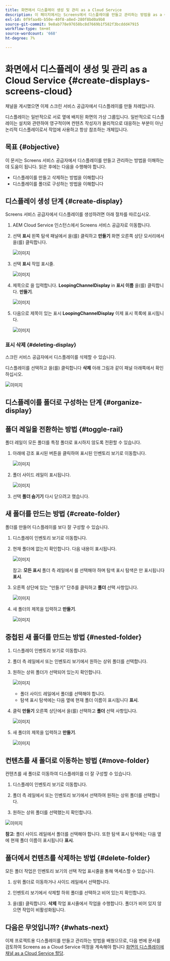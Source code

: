 ```yaml
---
title: 화면에서 디스플레이 생성 및 관리 as a Cloud Service
description: 이 페이지에서는 Screens에서 디스플레이를 만들고 관리하는 방법을 as a Cloud Service으로 설명합니다.
exl-id: 0f9faa4b-b50e-40f8-a8ed-280f8bd0a9b8
source-git-commit: 9e0ab778e97658bc8d7669b1f582f3bcddd47915
workflow-type: tm+mt
source-wordcount: '668'
ht-degree: 7%

---
```


# 화면에서 디스플레이 생성 및 관리 as a Cloud Service {#create-displays-screens-cloud}

채널을 게시했으면 이제 스크린 서비스 공급자에서 디스플레이를 만들 차례입니다.

디스플레이는 일반적으로 서로 옆에 배치된 화면의 가상 그룹입니다. 일반적으로 디스플레이는 설치와 관련하여 영구적이며 컨텐츠 작성자가 물리적으로 대응하는 부분이 아닌 논리적 디스플레이로서 작업에 사용하고 항상 참조하는 개체입니다.

## 목표 {#objective}

이 문서는 Screens 서비스 공급자에서 디스플레이를 만들고 관리하는 방법을 이해하는 데 도움이 됩니다. 읽은 후에는 다음을 수행해야 합니다.

* 디스플레이를 만들고 삭제하는 방법을 이해합니다
* 디스플레이를 폴더로 구성하는 방법을 이해합니다

## 디스플레이 생성 단계 {#create-display}

Screens 서비스 공급자에서 디스플레이를 생성하려면 아래 절차를 따르십시오.

1. AEM Cloud Service 인스턴스에서 Screens 서비스 공급자로 이동합니다.
1. 선택 **표시** 왼쪽 탐색 패널에서 을(를) 클릭하고 **만들기** 화면 오른쪽 상단 모서리에서 을(를) 클릭합니다.

   ![이미지](/help/screens-cloud/assets/display/disp-1.png)

1. 선택 **표시** 작업 표시줄.

   ![이미지](/help/screens-cloud/assets/display/disp-2.png)

1. 제목으로 을 입력합니다. **LoopingChannelDisplay** in **표시 이름** 을(를) 클릭합니다. **만들기**.

   ![이미지](/help/screens-cloud/assets/display/disp3.png)

1. 다음으로 제목이 있는 표시 **LoopingChannelDisplay** 이제 표시 목록에 표시됩니다.

   ![이미지](/help/screens-cloud/assets/display/disp-4.png)

### 표시 삭제 {#deleting-display}

스크린 서비스 공급자에서 디스플레이를 삭제할 수 있습니다.

디스플레이를 선택하고 을(를) 클릭합니다 **삭제** 아래 그림과 같이 패널 아래쪽에서 확인하십시오.

![이미지](/help/screens-cloud/assets/display/disp-5.png)

## 디스플레이를 폴더로 구성하는 단계 {#organize-display}

## 폴더 레일을 전환하는 방법 {#toggle-rail}

폴더 레일이 모든 폴더를 특정 폴더로 표시하지 않도록 전환할 수 있습니다.

1. 아래에 강조 표시된 버튼을 클릭하여 표시된 인벤토리 보기로 이동합니다.

   ![이미지](/help/screens-cloud/assets/display/display-inventory.png)

1. 폴더 사이드 레일이 표시됩니다.

   ![이미지](/help/screens-cloud/assets/display/toggle-rail.png)

1. 선택 **폴더 숨기기** 다시 닫으려고 했습니다.

## 새 폴더를 만드는 방법 {#create-folder}

폴더를 만들어 디스플레이를 보다 잘 구성할 수 있습니다.

1. 디스플레이 인벤토리 보기로 이동합니다.
1. 현재 폴더에 없는지 확인합니다. 다음 내용이 표시됩니다.

   ![이미지](/help/screens-cloud/assets/display/verify-view.png)

   참고: **모든 표시** 폴더 측 레일에서 를 선택해야 하며 탐색 표시 탐색은 만 표시됩니다 **표시**.

1. 오른쪽 상단에 있는 &quot;만들기&quot; 단추를 클릭하고 **폴더** 선택 사항입니다.

   ![이미지](/help/screens-cloud/assets/display/Createfolder.png)

1. 새 폴더의 제목을 입력하고 **만들기**.

   ![이미지](/help/screens-cloud/assets/display/Createfolder2.png)

## 중첩된 새 폴더를 만드는 방법 {#nested-folder}

1. 디스플레이 인벤토리 보기로 이동합니다.

1. 폴더 측 레일에서 또는 인벤토리 보기에서 원하는 상위 폴더를 선택합니다.
1. 원하는 상위 폴더가 선택되어 있는지 확인합니다.

   ![이미지](/help/screens-cloud/assets/display/Nestedview.png)

   * 폴더 사이드 레일에서 폴더를 선택해야 합니다.
   * 탐색 표시 탐색에는 다음 옆에 현재 폴더 이름이 표시됩니다 **표시**.

1. 클릭  **만들기**  오른쪽 상단에서 을(를) 선택하고 **폴더** 선택 사항입니다.

   ![이미지](/help/screens-cloud/assets/display/Createfolder.png)

1. 새 폴더의 제목을 입력하고 **만들기**.

   ![이미지](/help/screens-cloud/assets/display/Createfolder2.png)

## 컨텐츠를 새 폴더로 이동하는 방법 {#move-folder}

컨텐츠를 새 폴더로 이동하여 디스플레이를 더 잘 구성할 수 있습니다.

1. 디스플레이 인벤토리 보기로 이동합니다.

1. 폴더 측 레일에서 또는 인벤토리 보기에서 선택하여 원하는 상위 폴더를 선택합니다.

1. 원하는 상위 폴더를 선택했는지 확인합니다.

![이미지](/help/screens-cloud/assets/display/movetofolder.png)

**참고**: 폴더 사이드 레일에서 폴더를 선택해야 합니다. 또한 탐색 표시 탐색에는 다음 옆에 현재 폴더 이름이 표시됩니다 **표시**.

## 폴더에서 컨텐츠를 삭제하는 방법 {#delete-folder}

모든 폴더 작업은 인벤토리 보기의 선택 작업 표시줄을 통해 액세스할 수 있습니다.

1. 상위 폴더로 이동하거나 사이드 레일에서 선택합니다.

1. 인벤토리 보기에서 삭제할 하위 폴더를 선택하고 비어 있는지 확인합니다.

1. 을(를) 클릭합니다. **삭제** 작업 표시줄에서 작업을 수행합니다. 폴더가 비어 있지 않으면 작업이 비활성화됩니다.


## 다음은 무엇입니까? {#whats-next}

이제 프로젝트용 디스플레이를 만들고 관리하는 방법을 배웠으므로, 다음 번에 문서를 검토하여 Screens as a Cloud Service 여정을 계속해야 합니다 [화면의 디스플레이에 채널 as a Cloud Service 할당](https://experienceleague.adobe.com/docs/experience-manager-cloud-service/screens-as-cloud-service/create-content/assigning-channels-to-display.html?lang=en).
